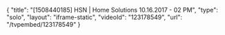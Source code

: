 {
    "title": "[1508440185] HSN | Home Solutions 10.16.2017 - 02 PM",
    "type": "solo",
    "layout": "iframe-static",
    "videoId": "123178549",
    "url": "\/tvpembed\/123178549"
}